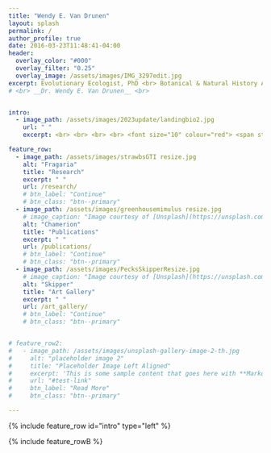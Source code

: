 ```yaml
---
title: "Wendy E. Van Drunen"
layout: splash
permalink: /
author_profile: true
date: 2016-03-23T11:48:41-04:00
header:
  overlay_color: "#000"
  overlay_filter: "0.25"
  overlay_image: /assets/images/IMG_3297edit.jpg
excerpt: Evolutionary Ecologist, PhD <br> Botanical & Natural History Artist
# <br> __Dr. Wendy E. Van Drunen__ <br>


intro:
  - image_path: /assets/images/2023update/landingbio2.jpg
    url: " "
    excerpt: <br> <br> <br> <br> <font size="10" colour="red"> <span style="color:black"> <strong> <em>Hello!</em> </strong> </span> </font> <br> <br> <br> <br> Nice to meet you! I'm Wendy, an evolutionary ecologist and botanical/natural-history artist. <br> <br> <br> Since I was young, I've always loved both science and art. <br> <br> But, as is the case for so many of us, in university I ended up pursuing science. I graduated with a B.Sc. joint major in Physics & Biology. What an odd combination! Well, I started out as a physics major, then in my third year realized that every elective I took was biology. Then I took a course on plant evolution, and that was it. I was hooked on plants. <br> <br> I went on to complete my M.Sc. at Trent University studying the evolution of plant reproductive strategies, and then a PhD at the University of Guelph where I got into the wonderful world of polyploid ecology and evolution. From there it was on to Kingston Ontario for a two-year postdoctoral fellowship at Queen's University, followed by another postdoc position at the University of Toronto Mississauga. If you'd like to know more about my academic work, you can read more on the Research page. <br> <br> And so my art had fallen by the wayside for nearly 15 years. But following some big life upsets and changes in 2021, I suddenly felt the urge to start painting again. And so I picked up my first set of watercolours, and what better to paint than my lovely plants? Here I discovered that botanical illustration was indeed A Thing, and I enrolled in an online certificate course by the Royal Botanic Gardens Edinburgh. <br> <br> I am also a natural history artist and certified botanical illustrator. I emphasize the ecological and evolutionary stories of plants in my art. My goal is to use my paintings for science communication, by engaging people with the beauty of nature and creating personal connections with the plants in our everyday lives.  Check out some of my work on the gallery page! <br> <br>  

feature_row:
  - image_path: /assets/images/strawbsGTI resize.jpg
    alt: "Fragaria"
    title: "Research"
    excerpt: " "
    url: /research/
    # btn_label: "Continue"
    # btn_class: "btn--primary"
  - image_path: /assets/images/greenhousemimulus resize.jpg
    # image_caption: "Image courtesy of [Unsplash](https://unsplash.com/)"
    alt: "Chamerion"
    title: "Publications"
    excerpt: " "
    url: /publications/
    # btn_label: "Continue"
    # btn_class: "btn--primary"
  - image_path: /assets/images/PecksSkipperResize.jpg
    # image_caption: "Image courtesy of [Unsplash](https://unsplash.com/)"
    alt: "Skipper"
    title: "Art Gallery"
    excerpt: " "
    url: /art_gallery/
    # btn_label: "Continue"
    # btn_class: "btn--primary"


# feature_row2:
#   - image_path: /assets/images/unsplash-gallery-image-2-th.jpg
#     alt: "placeholder image 2"
#     title: "Placeholder Image Left Aligned"
#     excerpt: 'This is some sample content that goes here with **Markdown** formatting. Left aligned with `type="left"`'
#     url: "#test-link"
#     btn_label: "Read More"
#     btn_class: "btn--primary"

---
```


{% include feature_row id="intro" type="left" %}

{% include feature_rowB %}

<!-- {% include figure image_path="/assets/images/20201028_094702_HDR (2).jpg" caption="This is a figure caption." %}

{% include feature_row id="feature_row2" type="left" %}

{% include feature_row id="feature_row3" type="right" %}

{% include feature_row id="feature_row4" type="center" %} -->
